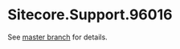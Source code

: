 # Sitecore.Support.96016

See [master branch](https://github.com/sitecoresupport/Sitecore.Support.96016) for details.